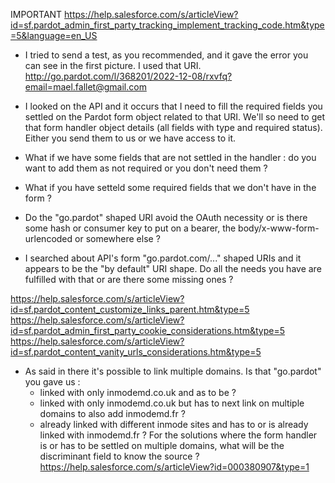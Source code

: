IMPORTANT
https://help.salesforce.com/s/articleView?id=sf.pardot_admin_first_party_tracking_implement_tracking_code.htm&type=5&language=en_US

- I tried to send a test, as you recommended, and it gave the error you can see in the first picture. I used that URI. http://go.pardot.com/l/368201/2022-12-08/rxvfq?email=mael.fallet@gmail.com

- I looked on the API and it occurs that I need to fill the required fields you settled on the Pardot form object related to that URI. We'll so need to get that form handler object details (all fields with type and required status). Either you send them to us or we have access to it.

- What if we have some fields that are not settled in the handler : do you want to add them as not required or you don't need them ?
- What if you have setteld some required fields that we don't have in the form ?

- Do the "go.pardot" shaped URI avoid the OAuth necessity or is there some hash or consumer key to put on a bearer, the body/x-www-form-urlencoded or somewhere else ?

- I searched about API's form "go.pardot.com/..." shaped URIs and it appears to be the "by default" URI shape. Do all the needs you have are fulfilled with that or are there some missing ones ?

https://help.salesforce.com/s/articleView?id=sf.pardot_content_customize_links_parent.htm&type=5
https://help.salesforce.com/s/articleView?id=sf.pardot_admin_first_party_cookie_considerations.htm&type=5
https://help.salesforce.com/s/articleView?id=sf.pardot_content_vanity_urls_considerations.htm&type=5

- As said in there it's possible to link multiple domains. Is that "go.pardot" you gave us :
  - linked with only inmodemd.co.uk and as to be ?
  - linked with only inmodemd.co.uk but has to next link on multiple domains to also add inmodemd.fr ?
  - already linked with different inmode sites and has to or is already linked with inmodemd.fr ?
For the solutions where the form handler is or has to be settled on multiple domains, what will be the discriminant field to know the source ?
https://help.salesforce.com/s/articleView?id=000380907&type=1
